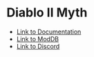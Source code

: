 # Diablo II Myth

- [Link to Documentation](https://diablo2-mods.github.io/Myth-1)
- [Link to ModDB](https://www.moddb.com/mods/myth1)
- [Link to Discord](https://discord.com/invite/zr9haAV7N3)